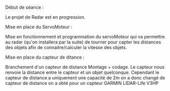Début de séance :

Le projet de Radar est en progression.

Mise en place du ServoMoteur :

Mise en fonctionnement et programmation du servoMoteur qui va permettre au radar (qu'on installera par la suite) de tourner pour capter les distances des objets afin
de connaitre/calculer la vitesse des objets.

Mise en place du capteur de ditance :

Branchement d'un capteur de distance Montage + codage. Le capteur nous renvoie la distance entre le capteur et un objet quelconque. Cependant le capteur de distance
a uniquement une capacité de 2m on a donc changé de capteur de distance on a obté pour un capteur GARMIN LIDAR-Life V3HP
